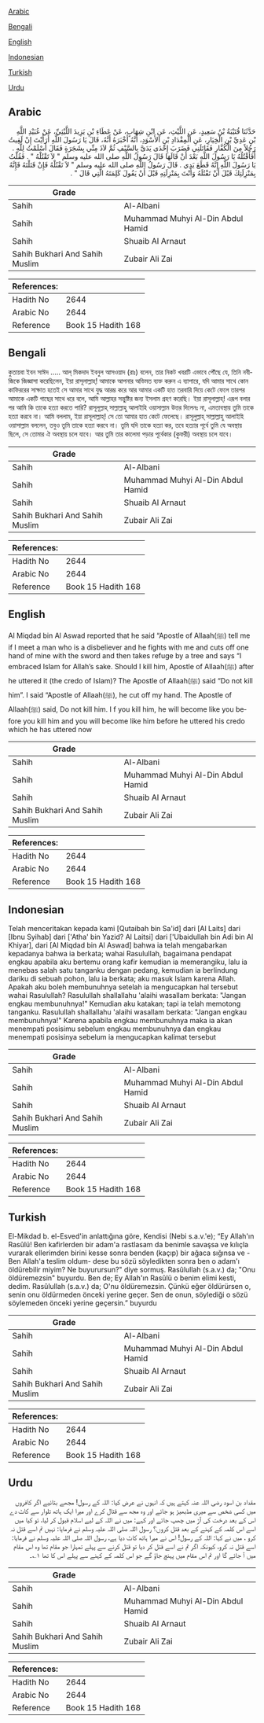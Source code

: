 [Arabic](#arabic)

[Bengali](#bengali)

[English](#english)

[Indonesian](#indonesian)

[Turkish](#turkish)

[Urdu](#urdu)

## Arabic


<div dir="rtl" lang="ar" style={{fontSize:'larger',backgroundColor:'#f8f9fa',padding:20}}>
حَدَّثَنَا قُتَيْبَةُ بْنُ سَعِيدٍ، عَنِ اللَّيْثِ، عَنِ ابْنِ شِهَابٍ، عَنْ عَطَاءِ بْنِ يَزِيدَ اللَّيْثِيِّ، عَنْ عُبَيْدِ اللَّهِ بْنِ عَدِيِّ بْنِ الْخِيَارِ، عَنِ الْمِقْدَادِ بْنِ الأَسْوَدِ، أَنَّهُ أَخْبَرَهُ أَنَّهُ، قَالَ يَا رَسُولَ اللَّهِ أَرَأَيْتَ إِنْ لَقِيتُ رَجُلاً مِنَ الْكُفَّارِ فَقَاتَلَنِي فَضَرَبَ إِحْدَى يَدَىَّ بِالسَّيْفِ ثُمَّ لاَذَ مِنِّي بِشَجَرَةٍ فَقَالَ أَسْلَمْتُ لِلَّهِ ‏.‏ أَفَأَقْتُلُهُ يَا رَسُولَ اللَّهِ بَعْدَ أَنْ قَالَهَا قَالَ رَسُولُ اللَّهِ صلى الله عليه وسلم ‏"‏ لاَ تَقْتُلْهُ ‏"‏ ‏.‏ فَقُلْتُ يَا رَسُولَ اللَّهِ إِنَّهُ قَطَعَ يَدِي ‏.‏ قَالَ رَسُولُ اللَّهِ صلى الله عليه وسلم ‏"‏ لاَ تَقْتُلْهُ فَإِنْ قَتَلْتَهُ فَإِنَّهُ بِمَنْزِلَتِكَ قَبْلَ أَنْ تَقْتُلَهُ وَأَنْتَ بِمَنْزِلَتِهِ قَبْلَ أَنْ يَقُولَ كَلِمَتَهُ الَّتِي قَالَ ‏"‏ ‏.‏
</div>
<div style={{backgroundColor:'#f8f9fa',padding:20, marginBottom: 10}}><table> <thead> <tr> <th>Grade</th> <th></th> </tr> </thead> <tbody> <tr><td>Sahih</td><td>Al-Albani</td></tr><tr><td>Sahih</td><td>Muhammad Muhyi Al-Din Abdul Hamid</td></tr><tr><td>Sahih</td><td>Shuaib Al Arnaut</td></tr><tr><td>Sahih Bukhari And Sahih Muslim</td><td>Zubair Ali Zai</td></tr></tbody></table><table> <thead> <tr> <th>References:</th> <th></th> </tr> </thead> <tbody><tr><td>Hadith No</td><td>2644</td></tr><tr><td>Arabic No</td><td>2644</td></tr><tr><td>Reference</td><td>Book 15 Hadith 168</td></tr></tbody></table></div>

## Bengali


<div dir="ltr" lang="bn" style={{fontSize:'larger',backgroundColor:'#f8f9fa',padding:20}}>
কুতায়বা ইবন সাঈদ ..... আল্ মিকদাদ ইবনুল আসওয়াদ (রাঃ) বলেন, তার নিকট খবরটি এভাবে পৌঁছে যে, তিনি নবীজিকে জিজ্ঞাসা করেছিলেন, ইয়া রাসূলাল্লাহ্! আমাকে আপনার অভিমত ব্যক্ত করুন এ ব্যাপারে, যদি আমার সাথে কোন কাফিররের সাক্ষাত হতেই সে আমার সাথে যুদ্ধ আরম্ভ করে আর আমার একটি হাত তরবারি দিয়ে কেটে ফেলে তারপর আমাকে একটি গাছের সাথে ধরে বলে, আমি আল্লাহর সন্তুষ্টির জন্য ইসলাম গ্রহণ করেছি। ইয়া রাসূলাল্লাহ্! এরূপ বলার পর আমি কি তাকে হত্যা করতে পারি? রাসূলূল্লাহ্ সাল্লাল্লাহু আলাইহি ওয়াসাল্লাম উত্তর দিলেনঃ না, এমতাবস্থায় তুমি তাকে হত্যা করবে না। আমি বললাম, ইয়া রাসূলাল্লাহ্! সে তো আমার হাত কেটে ফেলেছে। রাসূলুল্লাহ্ সাল্লাল্লাহু আলাইহি ওয়াসাল্লাম বললেন, তবুও তুমি তাকে হত্যা করবে না। তুমি যদি তাকে হত্যা কর, তবে হত্যার পূর্বে তুমি যে অবস্থায় ছিলে, সে তোমার ঐ অবস্থায় চলে যাবে। আর তুমি তার কালেমা পড়ার পূর্বেকার (কুফরী) অবস্থায় চলে যাবে।
</div>
<div style={{backgroundColor:'#f8f9fa',padding:20, marginBottom: 10}}><table> <thead> <tr> <th>Grade</th> <th></th> </tr> </thead> <tbody> <tr><td>Sahih</td><td>Al-Albani</td></tr><tr><td>Sahih</td><td>Muhammad Muhyi Al-Din Abdul Hamid</td></tr><tr><td>Sahih</td><td>Shuaib Al Arnaut</td></tr><tr><td>Sahih Bukhari And Sahih Muslim</td><td>Zubair Ali Zai</td></tr></tbody></table><table> <thead> <tr> <th>References:</th> <th></th> </tr> </thead> <tbody><tr><td>Hadith No</td><td>2644</td></tr><tr><td>Arabic No</td><td>2644</td></tr><tr><td>Reference</td><td>Book 15 Hadith 168</td></tr></tbody></table></div>

## English


<div dir="ltr" lang="en" style={{fontSize:'larger',backgroundColor:'#f8f9fa',padding:20}}>
Al Miqdad bin Al Aswad reported that he said “Apostle of Allaah(ﷺ) tell me if I meet a man who is a disbeliever and he fights with me and cuts off one hand of mine with the sword and then takes refuge by a tree and says “I embraced Islam for Allah’s sake. Should I kill him, Apostle of Allaah(ﷺ) after he uttered it (the credo of Islam)? The Apostle of Allaah(ﷺ) said “Do not kill him”. I said “Apostle of Allaah(ﷺ), he cut off my hand. The Apostle of Allaah(ﷺ) said, Do not kill him. I f you kill him, he will become like you before you kill him and you will become like him before he uttered his credo which he has uttered now
</div>
<div style={{backgroundColor:'#f8f9fa',padding:20, marginBottom: 10}}><table> <thead> <tr> <th>Grade</th> <th></th> </tr> </thead> <tbody> <tr><td>Sahih</td><td>Al-Albani</td></tr><tr><td>Sahih</td><td>Muhammad Muhyi Al-Din Abdul Hamid</td></tr><tr><td>Sahih</td><td>Shuaib Al Arnaut</td></tr><tr><td>Sahih Bukhari And Sahih Muslim</td><td>Zubair Ali Zai</td></tr></tbody></table><table> <thead> <tr> <th>References:</th> <th></th> </tr> </thead> <tbody><tr><td>Hadith No</td><td>2644</td></tr><tr><td>Arabic No</td><td>2644</td></tr><tr><td>Reference</td><td>Book 15 Hadith 168</td></tr></tbody></table></div>

## Indonesian


<div dir="ltr" lang="id" style={{fontSize:'larger',backgroundColor:'#f8f9fa',padding:20}}>
Telah menceritakan kepada kami [Qutaibah bin Sa'id] dari [Al Laits] dari [Ibnu Syihab] dari ['Atha' bin Yazid? Al Laitsi] dari ['Ubaidullah bin Adi bin Al Khiyar], dari [Al Miqdad bin Al Aswad] bahwa ia telah mengabarkan kepadanya bahwa ia berkata; wahai Rasulullah, bagaimana pendapat engkau apabila aku bertemu orang kafir kemudian ia memerangiku, lalu ia menebas salah satu tanganku dengan pedang, kemudian ia berlindung dariku di sebuah pohon, lalu ia berkata; aku masuk Islam karena Allah. Apakah aku boleh membunuhnya setelah ia mengucapkan hal tersebut wahai Rasulullah? Rasulullah shallallahu 'alaihi wasallam berkata: "Jangan engkau membunuhnya!" Kemudian aku katakan; tapi ia telah memotong tanganku. Rasulullah shallallahu 'alaihi wasallam berkata: "Jangan engkau membunuhnya!" Karena apabila engkau membunuhnya maka ia akan menempati posisimu sebelum engkau membunuhnya dan engkau menempati posisinya sebelum ia mengucapkan kalimat tersebut
</div>
<div style={{backgroundColor:'#f8f9fa',padding:20, marginBottom: 10}}><table> <thead> <tr> <th>Grade</th> <th></th> </tr> </thead> <tbody> <tr><td>Sahih</td><td>Al-Albani</td></tr><tr><td>Sahih</td><td>Muhammad Muhyi Al-Din Abdul Hamid</td></tr><tr><td>Sahih</td><td>Shuaib Al Arnaut</td></tr><tr><td>Sahih Bukhari And Sahih Muslim</td><td>Zubair Ali Zai</td></tr></tbody></table><table> <thead> <tr> <th>References:</th> <th></th> </tr> </thead> <tbody><tr><td>Hadith No</td><td>2644</td></tr><tr><td>Arabic No</td><td>2644</td></tr><tr><td>Reference</td><td>Book 15 Hadith 168</td></tr></tbody></table></div>

## Turkish


<div dir="ltr" lang="tr" style={{fontSize:'larger',backgroundColor:'#f8f9fa',padding:20}}>
El-Mikdad b. el-Esved'in anlattığına göre, Kendisi (Nebi s.a.v.'e); “Ey Allah'ın Rasûlü! Ben kafirlerden bir adam'a rastlasam da benimle savaşsa ve kılıçla vurarak ellerimden birini kesse sonra benden (kaçıp) bir ağaca sığınsa ve -Ben Allah'a teslim oldum- dese bu sözü söyledikten sonra ben o adam'ı öldürebilir miyim? Ne buyurursun?" diye sormuş. Rasûlullah (s.a.v.) da; "Onu öldüremezsin" buyurdu. Ben de; Ey Allah'ın Rasûlü o benim elimi kesti, dedim. Rasûlullah (s.a.v.) da; O'nu öldüremezsin. Çünkü eğer öldürürsen o, senin onu öldürmeden önceki yerine geçer. Sen de onun, söylediği o sözü söylemeden önceki yerine geçersin.” buyurdu
</div>
<div style={{backgroundColor:'#f8f9fa',padding:20, marginBottom: 10}}><table> <thead> <tr> <th>Grade</th> <th></th> </tr> </thead> <tbody> <tr><td>Sahih</td><td>Al-Albani</td></tr><tr><td>Sahih</td><td>Muhammad Muhyi Al-Din Abdul Hamid</td></tr><tr><td>Sahih</td><td>Shuaib Al Arnaut</td></tr><tr><td>Sahih Bukhari And Sahih Muslim</td><td>Zubair Ali Zai</td></tr></tbody></table><table> <thead> <tr> <th>References:</th> <th></th> </tr> </thead> <tbody><tr><td>Hadith No</td><td>2644</td></tr><tr><td>Arabic No</td><td>2644</td></tr><tr><td>Reference</td><td>Book 15 Hadith 168</td></tr></tbody></table></div>

## Urdu


<div dir="rtl" lang="ur" style={{fontSize:'larger',backgroundColor:'#f8f9fa',padding:20}}>
مقداد بن اسود رضی اللہ عنہ کہتے ہیں کہ انہوں نے عرض کیا: اللہ کے رسول! مجھے بتائیے اگر کافروں میں کسی شخص سے میری مڈبھیڑ ہو جائے اور وہ مجھ سے قتال کرے اور میرا ایک ہاتھ تلوار سے کاٹ دے اس کے بعد درخت کی آڑ میں چھپ جائے اور کہے: میں نے اللہ کے لیے اسلام قبول کر لیا، تو کیا میں اسے اس کلمہ کے کہنے کے بعد قتل کروں؟ رسول اللہ صلی اللہ علیہ وسلم نے فرمایا: نہیں تم اسے قتل نہ کرو ، میں نے کہا: اللہ کے رسول! اس نے میرا ہاتھ کاٹ دیا ہے، رسول اللہ صلی اللہ علیہ وسلم نے فرمایا: اسے قتل نہ کرو، کیونکہ اگر تم نے اسے قتل کر دیا تو قتل کرنے سے پہلے تمہارا جو مقام تھا وہ اس مقام میں آ جائے گا اور تم اس مقام میں پہنچ جاؤ گے جو اس کلمہ کے کہنے سے پہلے اس کا تھا ۱؎۔
</div>
<div style={{backgroundColor:'#f8f9fa',padding:20, marginBottom: 10}}><table> <thead> <tr> <th>Grade</th> <th></th> </tr> </thead> <tbody> <tr><td>Sahih</td><td>Al-Albani</td></tr><tr><td>Sahih</td><td>Muhammad Muhyi Al-Din Abdul Hamid</td></tr><tr><td>Sahih</td><td>Shuaib Al Arnaut</td></tr><tr><td>Sahih Bukhari And Sahih Muslim</td><td>Zubair Ali Zai</td></tr></tbody></table><table> <thead> <tr> <th>References:</th> <th></th> </tr> </thead> <tbody><tr><td>Hadith No</td><td>2644</td></tr><tr><td>Arabic No</td><td>2644</td></tr><tr><td>Reference</td><td>Book 15 Hadith 168</td></tr></tbody></table></div>